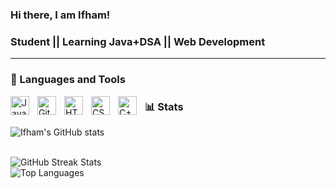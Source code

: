 ### Hi there, I am Ifham!
### Student || Learning Java+DSA || Web Development
---

### 🧰 Languages and Tools
<img align="left" alt="Java" width="30px" style="padding-right:10px;" src="https://cdn.jsdelivr.net/gh/devicons/devicon/icons/java/java-original.svg"/>
<img align="left" alt="Git" width="30px" style="padding-right:10px;" src="https://cdn.jsdelivr.net/gh/devicons/devicon/icons/git/git-original.svg" />
<img align="left" alt="HTML" width="30px" style="padding-right:10px;" src="https://cdn.jsdelivr.net/gh/devicons/devicon/icons/html5/html5-plain.svg" />
<img align="left" alt="CSS" width="30px" style="padding-right:10px;" src="https://cdn.jsdelivr.net/gh/devicons/devicon/icons/css3/css3-plain.svg" />
<img align="left" alt="C++" width="30px" style="padding-right:10px;" src="https://cdn.jsdelivr.net/gh/devicons/devicon/icons/cplusplus/cplusplus-line.svg" />


### 📊 Stats

![Ifham's GitHub stats](https://github-readme-stats-ifhamhashirs-projects.vercel.app/api?username=Ifham-Hashir&show_icons=true&theme=github_dark)

  <br>
  <img src="https://github-readme-streak-stats.herokuapp.com/?user=Ifham-Hashir&theme=dracula&hide_border=false" alt="GitHub Streak Stats">
  <br>
  <img src="https://github-readme-stats.vercel.app/api/top-langs/?username=Ifham-Hashir&theme=dracula&hide_border=false&include_all_commits=true&count_private=true&layout=compact" alt="Top Languages">
